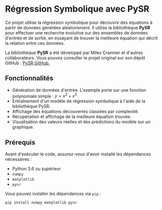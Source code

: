 # Régression Symbolique avec PySR
Ce projet utilise la régression symbolique pour découvrir des équations à partir de données générées aléatoirement. Il utilise la bibliothèque **PySR** pour effectuer une recherche évolutive sur des ensembles de données d'entrée et de sortie, en essayant de trouver la meilleure équation qui décrit la relation entre ces données. 

La bibliothèque **PySR** a été développé par Miles Cranmer et d'autres collaborateurs. Vous pouvez consulter le projet original sur son dépôt GitHub : [PySR GitHub.](https://github.com/MilesCranmer/PySR)

## Fonctionnalités
- Génération de données d'entrée. L'exemple porte sur une fonction polynomiale simple : $y = x^2 + x^3$
- Entraînement d'un modèle de régression symbolique à l'aide de la bibliothèque PySR.
- Affichage des équations découvertes classées par complexité.
- Récupération et affichage de la meilleure équation trouvée.
- Visualisation des valeurs réelles et des prédictions du modèle sur un graphique.

## Prérequis
Avant d'exécuter le code, assurez-vous d'avoir installé les dépendances nécessaires :

- Python 3.6 ou supérieur
- `numpy`
- `matplotlib`
- `pysr`

Vous pouvez installer les dépendances via `pip` :

```bash
pip install numpy matplotlib pysr
